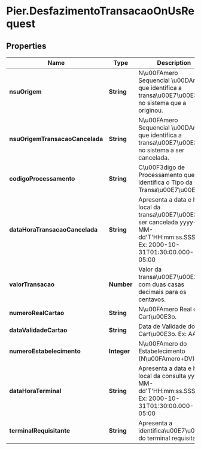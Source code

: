 # Pier.DesfazimentoTransacaoOnUsRequest

## Properties
Name | Type | Description | Notes
------------ | ------------- | ------------- | -------------
**nsuOrigem** | **String** | N\u00FAmero Sequencial \u00DAnico que identifica a transa\u00E7\u00E3o no sistema que a originou. | 
**nsuOrigemTransacaoCancelada** | **String** | N\u00FAmero Sequencial \u00DAnico que identifica a transa\u00E7\u00E3o no sistema a ser cancelada. | 
**codigoProcessamento** | **String** | C\u00F3digo de Processamento que identifica o Tipo da Transa\u00E7\u00E3o. | 
**dataHoraTransacaoCancelada** | **String** | Apresenta a data e hora local da transa\u00E7\u00E3o a ser cancelada yyyy-MM-dd&#39;T&#39;HH:mm:ss.SSSZ. Ex: 2000-10-31T01:30:00.000-05:00 | 
**valorTransacao** | **Number** | Valor da transa\u00E7\u00E3o com duas casas decimais para os centavos. | 
**numeroRealCartao** | **String** | N\u00FAmero Real do Cart\u00E3o. | 
**dataValidadeCartao** | **String** | Data de Validade do Cart\u00E3o. Ex: AAMM | 
**numeroEstabelecimento** | **Integer** | N\u00FAmero do Estabelecimento (N\u00FAmero+DV). | 
**dataHoraTerminal** | **String** | Apresenta a data e hora local da consulta yyyy-MM-dd&#39;T&#39;HH:mm:ss.SSSZ. Ex: 2000-10-31T01:30:00.000-05:00 | 
**terminalRequisitante** | **String** | Apresenta a identifica\u00E7\u00E3o do terminal requisitante | 


